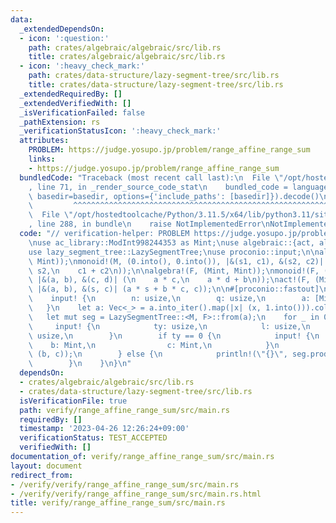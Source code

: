 ```yaml
---
data:
  _extendedDependsOn:
  - icon: ':question:'
    path: crates/algebraic/algebraic/src/lib.rs
    title: crates/algebraic/algebraic/src/lib.rs
  - icon: ':heavy_check_mark:'
    path: crates/data-structure/lazy-segment-tree/src/lib.rs
    title: crates/data-structure/lazy-segment-tree/src/lib.rs
  _extendedRequiredBy: []
  _extendedVerifiedWith: []
  _isVerificationFailed: false
  _pathExtension: rs
  _verificationStatusIcon: ':heavy_check_mark:'
  attributes:
    PROBLEM: https://judge.yosupo.jp/problem/range_affine_range_sum
    links:
    - https://judge.yosupo.jp/problem/range_affine_range_sum
  bundledCode: "Traceback (most recent call last):\n  File \"/opt/hostedtoolcache/Python/3.11.5/x64/lib/python3.11/site-packages/onlinejudge_verify/documentation/build.py\"\
    , line 71, in _render_source_code_stat\n    bundled_code = language.bundle(stat.path,\
    \ basedir=basedir, options={'include_paths': [basedir]}).decode()\n          \
    \         ^^^^^^^^^^^^^^^^^^^^^^^^^^^^^^^^^^^^^^^^^^^^^^^^^^^^^^^^^^^^^^^^^^^^^^^^^^^^^^^^^\n\
    \  File \"/opt/hostedtoolcache/Python/3.11.5/x64/lib/python3.11/site-packages/onlinejudge_verify/languages/rust.py\"\
    , line 288, in bundle\n    raise NotImplementedError\nNotImplementedError\n"
  code: "// verification-helper: PROBLEM https://judge.yosupo.jp/problem/range_affine_range_sum\n\
    \nuse ac_library::ModInt998244353 as Mint;\nuse algebraic::{act, algebra, monoid};\n\
    use lazy_segment_tree::LazySegmentTree;\nuse proconio::input;\n\nalgebra!(M, (Mint,\
    \ Mint));\nmonoid!(M, (0.into(), 0.into()), |&(s1, c1), &(s2, c2)| (\n    s1 +\
    \ s2,\n    c1 + c2\n));\n\nalgebra!(F, (Mint, Mint));\nmonoid!(F, (1.into(), 0.into()),\
    \ |&(a, b), &(c, d)| (\n    a * c,\n    a * d + b\n));\nact!(F, (Mint, Mint),\
    \ |&(a, b), &(s, c)| (a * s + b * c, c));\n\n#[proconio::fastout]\nfn main() {\n\
    \    input! {\n        n: usize,\n        q: usize,\n        a: [Mint; n],\n \
    \   }\n    let a: Vec<_> = a.into_iter().map(|x| (x, 1.into())).collect();\n \
    \   let mut seg = LazySegmentTree::<M, F>::from(a);\n    for _ in 0..q {\n   \
    \     input! {\n            ty: usize,\n            l: usize,\n            r:\
    \ usize,\n        }\n        if ty == 0 {\n            input! {\n            \
    \    b: Mint,\n                c: Mint,\n            }\n            seg.apply_range(l..r,\
    \ (b, c));\n        } else {\n            println!(\"{}\", seg.prod(l..r).0);\n\
    \        }\n    }\n}\n"
  dependsOn:
  - crates/algebraic/algebraic/src/lib.rs
  - crates/data-structure/lazy-segment-tree/src/lib.rs
  isVerificationFile: true
  path: verify/range_affine_range_sum/src/main.rs
  requiredBy: []
  timestamp: '2023-04-26 12:26:24+09:00'
  verificationStatus: TEST_ACCEPTED
  verifiedWith: []
documentation_of: verify/range_affine_range_sum/src/main.rs
layout: document
redirect_from:
- /verify/verify/range_affine_range_sum/src/main.rs
- /verify/verify/range_affine_range_sum/src/main.rs.html
title: verify/range_affine_range_sum/src/main.rs
---
```

